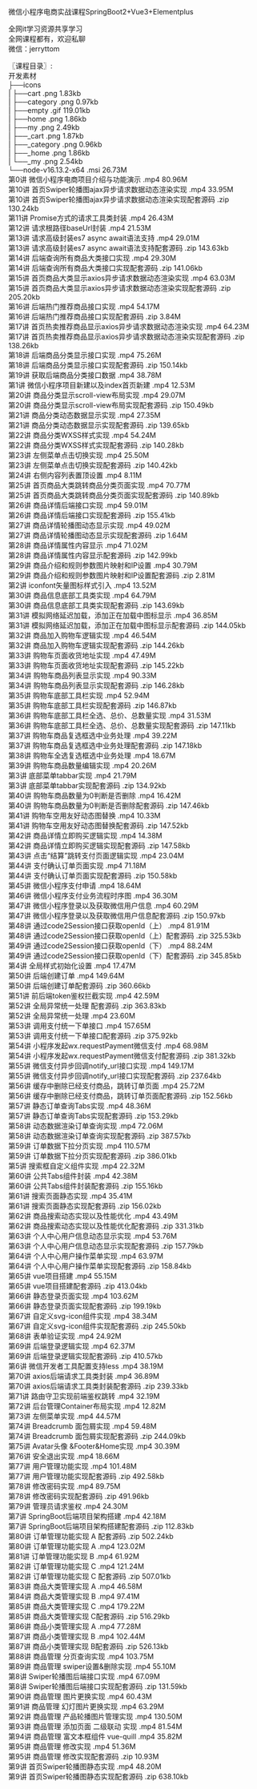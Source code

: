 微信小程序电商实战课程SpringBoot2+Vue3+Elementplus

全网it学习资源共享学习<br>全网课程都有，欢迎私聊<br>微信：jerryttom<br>

〖课程目录〗:<br> 开发素材<br> ├──icons<br> | ├──cart .png 1.83kb<br> | ├──category .png 0.97kb<br> | ├──empty .gif 119.01kb<br> | ├──home .png 1.86kb<br> | ├──my .png 2.49kb<br> | ├──_cart .png 1.87kb<br> | ├──_category .png 0.96kb<br> | ├──_home .png 1.86kb<br> | └──_my .png 2.54kb<br> └──node-v16.13.2-x64 .msi 26.73M<br> 第0讲 微信小程序电商项目介绍与功能演示 .mp4 80.96M<br> 第10讲 首页Swiper轮播图ajax异步请求数据动态渲染实现 .mp4 33.95M<br> 第10讲 首页Swiper轮播图ajax异步请求数据动态渲染实现配套源码 .zip 130.24kb<br> 第11讲 Promise方式的请求工具类封装 .mp4 26.43M<br> 第12讲 请求根路径baseUrl封装 .mp4 21.53M<br> 第13讲 请求高级封装es7 async await语法支持 .mp4 29.01M<br> 第13讲 请求高级封装es7 async await语法支持配套源码 .zip 143.63kb<br> 第14讲 后端查询所有商品大类接口实现 .mp4 29.30M<br> 第14讲 后端查询所有商品大类接口实现配套源码 .zip 141.06kb<br> 第15讲 首页商品大类显示axios异步请求数据动态渲染实现 .mp4 63.03M<br> 第15讲 首页商品大类显示axios异步请求数据动态渲染实现配套源码 .zip 205.20kb<br> 第16讲 后端热门推荐商品接口实现 .mp4 54.17M<br> 第16讲 后端热门推荐商品接口实现配套源码 .zip 3.84M<br> 第17讲 首页热卖推荐商品显示axios异步请求数据动态渲染实现 .mp4 64.23M<br> 第17讲 首页热卖推荐商品显示axios异步请求数据动态渲染实现配套源码 .zip 138.26kb<br> 第18讲 后端商品分类显示接口实现 .mp4 75.26M<br> 第18讲 后端商品分类显示接口实现配套源码 .zip 150.14kb<br> 第19讲 获取后端商品分类接口数据 .mp4 38.78M<br> 第1讲 微信小程序项目新建以及index首页新建 .mp4 12.53M<br> 第20讲 商品分类显示scroll-view布局实现 .mp4 29.07M<br> 第20讲 商品分类显示scroll-view布局实现配套源码 .zip 150.49kb<br> 第21讲 商品分类动态数据显示实现 .mp4 27.35M<br> 第21讲 商品分类动态数据显示实现配套源码 .zip 139.65kb<br> 第22讲 商品分类WXSS样式实现 .mp4 54.24M<br> 第22讲 商品分类WXSS样式实现配套源码 .zip 140.28kb<br> 第23讲 左侧菜单点击切换实现 .mp4 25.50M<br> 第23讲 左侧菜单点击切换实现配套源码 .zip 140.42kb<br> 第24讲 右侧内容列表置顶设置 .mp4 8.11M<br> 第25讲 首页商品大类跳转商品分类页面实现 .mp4 70.77M<br> 第25讲 首页商品大类跳转商品分类页面实现配套源码 .zip 140.89kb<br> 第26讲 商品详情后端接口实现 .mp4 59.01M<br> 第26讲 商品详情后端接口实现配套源码 .zip 155.41kb<br> 第27讲 商品详情轮播图动态显示实现 .mp4 49.02M<br> 第27讲 商品详情轮播图动态显示实现配套源码 .zip 1.64M<br> 第28讲 商品详情属性内容显示 .mp4 71.02M<br> 第28讲 商品详情属性内容显示配套源码 .zip 142.99kb<br> 第29讲 商品介绍和规则参数图片映射和IP设置 .mp4 30.79M<br> 第29讲 商品介绍和规则参数图片映射和IP设置配套源码 .zip 2.81M<br> 第2讲 iconfont矢量图标样式引入 .mp4 13.52M<br> 第30讲 商品信息底部工具类实现 .mp4 64.79M<br> 第30讲 商品信息底部工具类实现配套源码 .zip 143.69kb<br> 第31讲 模拟网络延迟加载，添加正在加载中图标显示 .mp4 36.85M<br> 第31讲 模拟网络延迟加载，添加正在加载中图标显示配套源码 .zip 144.05kb<br> 第32讲 商品加入购物车逻辑实现 .mp4 46.54M<br> 第32讲 商品加入购物车逻辑实现配套源码 .zip 144.26kb<br> 第33讲 购物车页面收货地址实现 .mp4 47.49M<br> 第33讲 购物车页面收货地址实现配套源码 .zip 145.22kb<br> 第34讲 购物车商品列表显示实现 .mp4 90.33M<br> 第34讲 购物车商品列表显示实现配套源码 .zip 146.28kb<br> 第35讲 购物车底部工具栏实现 .mp4 52.94M<br> 第35讲 购物车底部工具栏实现配套源码 .zip 146.87kb<br> 第36讲 购物车底部工具栏全选、总价、总数量实现 .mp4 31.53M<br> 第36讲 购物车底部工具栏全选、总价、总数量实现配套源码 .zip 147.11kb<br> 第37讲 购物车商品复选框选中业务处理 .mp4 39.22M<br> 第37讲 购物车商品复选框选中业务处理配套源码 .zip 147.18kb<br> 第38讲 购物车全选复选框选中业务处理 .mp4 18.67M<br> 第39讲 购物车商品数量编辑实现 .mp4 20.26M<br> 第3讲 底部菜单tabbar实现 .mp4 21.79M<br> 第3讲 底部菜单tabbar实现配套源码 .zip 134.92kb<br> 第40讲 购物车商品数量为0判断是否删除 .mp4 16.42M<br> 第40讲 购物车商品数量为0判断是否删除配套源码 .zip 147.46kb<br> 第41讲 购物车空用友好动态图替换 .mp4 10.33M<br> 第41讲 购物车空用友好动态图替换配套源码 .zip 147.52kb<br> 第42讲 商品详情立即购买逻辑实现 .mp4 14.38M<br> 第42讲 商品详情立即购买逻辑实现配套源码 .zip 147.58kb<br> 第43讲 点击“结算”跳转支付页面逻辑实现 .mp4 23.04M<br> 第44讲 支付确认订单页面实现 .mp4 71.18M<br> 第44讲 支付确认订单页面实现配套源码 .zip 150.58kb<br> 第45讲 微信小程序支付申请 .mp4 18.64M<br> 第46讲 微信小程序支付业务流程时序图 .mp4 36.30M<br> 第47讲 微信小程序登录以及获取微信用户信息 .mp4 60.29M<br> 第47讲 微信小程序登录以及获取微信用户信息配套源码 .zip 150.97kb<br> 第48讲 通过code2Session接口获取openId（上） .mp4 81.91M<br> 第48讲 通过code2Session接口获取openId（上）配套源码 .zip 325.53kb<br> 第49讲 通过code2Session接口获取openId（下） .mp4 88.24M<br> 第49讲 通过code2Session接口获取openId（下）配套源码 .zip 345.85kb<br> 第4讲 全局样式初始化设置 .mp4 17.47M<br> 第50讲 后端创建订单 .mp4 149.64M<br> 第50讲 后端创建订单配套源码 .zip 360.66kb<br> 第51讲 前后端token鉴权拦截实现 .mp4 42.59M<br> 第52讲 全局异常统一处理 配套源码 .zip 363.83kb<br> 第52讲 全局异常统一处理 .mp4 23.60M<br> 第53讲 调用支付统一下单接口 .mp4 157.65M<br> 第53讲 调用支付统一下单接口配套源码 .zip 375.92kb<br> 第54讲 小程序发起wx.requestPayment微信支付 .mp4 68.98M<br> 第54讲 小程序发起wx.requestPayment微信支付配套源码 .zip 381.32kb<br> 第55讲 微信支付异步回调notify_url接口实现 .mp4 149.17M<br> 第55讲 微信支付异步回调notify_url接口实现配套源码 .zip 237.64kb<br> 第56讲 缓存中删除已经支付商品，跳转订单页面 .mp4 25.72M<br> 第56讲 缓存中删除已经支付商品，跳转订单页面配套源码 .zip 152.56kb<br> 第57讲 静态订单查询Tabs实现 .mp4 48.36M<br> 第57讲 静态订单查询Tabs实现配套源码 .zip 153.29kb<br> 第58讲 动态数据渲染订单查询实现 .mp4 72.06M<br> 第58讲 动态数据渲染订单查询实现配套源码 .zip 387.57kb<br> 第59讲 订单数据下拉分页实现 .mp4 110.57M<br> 第59讲 订单数据下拉分页实现配套源码 .zip 386.01kb<br> 第5讲 搜索框自定义组件实现 .mp4 22.32M<br> 第60讲 公共Tabs组件封装 .mp4 42.38M<br> 第60讲 公共Tabs组件封装配套源码 .zip 155.16kb<br> 第61讲 搜索页面静态实现 .mp4 35.41M<br> 第61讲 搜索页面静态实现配套源码 .zip 156.02kb<br> 第62讲 商品搜索动态实现以及性能优化 .mp4 43.49M<br> 第62讲 商品搜索动态实现以及性能优化配套源码 .zip 331.31kb<br> 第63讲 个人中心用户信息动态显示实现 .mp4 53.76M<br> 第63讲 个人中心用户信息动态显示实现配套源码 .zip 157.79kb<br> 第64讲 个人中心用户操作菜单实现 .mp4 63.97M<br> 第64讲 个人中心用户操作菜单实现配套源码 .zip 158.84kb<br> 第65讲 vue项目搭建 .mp4 55.15M<br> 第65讲 vue项目搭建配套源码 .zip 413.04kb<br> 第66讲 静态登录页面实现 .mp4 103.62M<br> 第66讲 静态登录页面实现配套源码 .zip 199.19kb<br> 第67讲 自定义svg-icon组件实现 .mp4 38.34M<br> 第67讲 自定义svg-icon组件实现配套源码 .zip 245.50kb<br> 第68讲 表单验证实现 .mp4 24.92M<br> 第69讲 后端登录逻辑实现 .mp4 62.37M<br> 第69讲 后端登录逻辑实现配套源码 .zip 410.57kb<br> 第6讲 微信开发者工具配置支持less .mp4 38.19M<br> 第70讲 axios后端请求工具类封装 .mp4 36.89M<br> 第70讲 axios后端请求工具类封装配套源码 .zip 239.33kb<br> 第71讲 路由守卫实现前端鉴权跳转 .mp4 32.19M<br> 第72讲 后台管理Container布局实现 .mp4 12.82M<br> 第73讲 左侧菜单实现 .mp4 44.57M<br> 第74讲 Breadcrumb 面包屑实现 .mp4 59.48M<br> 第74讲 Breadcrumb 面包屑实现配套源码 .zip 244.09kb<br> 第75讲 Avatar头像 &amp;Footer&amp;Home实现 .mp4 30.39M<br> 第76讲 安全退出实现 .mp4 18.66M<br> 第77讲 用户管理功能实现 .mp4 101.48M<br> 第77讲 用户管理功能实现配套源码 .zip 492.58kb<br> 第78讲 修改密码实现 .mp4 89.75M<br> 第78讲 修改密码实现配套源码 .zip 491.96kb<br> 第79讲 管理员请求鉴权 .mp4 24.30M<br> 第7讲 SpringBoot后端项目架构搭建 .mp4 42.18M<br> 第7讲 SpringBoot后端项目架构搭建配套源码 .zip 112.83kb<br> 第80讲 订单管理功能实现 A 配套源码 .zip 502.24kb<br> 第80讲 订单管理功能实现 A .mp4 123.02M<br> 第81讲 订单管理功能实现 B .mp4 61.92M<br> 第82讲 订单管理功能实现 C .mp4 121.24M<br> 第82讲 订单管理功能实现 C 配套源码 .zip 507.01kb<br> 第83讲 商品大类管理实现 A .mp4 46.58M<br> 第84讲 商品大类管理实现 B .mp4 97.41M<br> 第85讲 商品大类管理实现 C .mp4 179.22M<br> 第85讲 商品大类管理实现 C配套源码 .zip 516.29kb<br> 第86讲 商品小类管理实现 A .mp4 77.28M<br> 第87讲 商品小类管理实现 B .mp4 102.44M<br> 第87讲 商品小类管理实现 B配套源码 .zip 526.13kb<br> 第88讲 商品管理 分页查询实现 .mp4 103.75M<br> 第89讲 商品管理 swiper设置&amp;删除实现 .mp4 55.10M<br> 第8讲 Swiper轮播图后端接口实现 .mp4 67.09M<br> 第8讲 Swiper轮播图后端接口实现配套源码 .zip 131.59kb<br> 第90讲 商品管理 图片更换实现 .mp4 60.43M<br> 第91讲 商品管理 幻灯图片更换实现 .mp4 63.29M<br> 第92讲 商品管理 产品轮播图片管理实现 .mp4 130.50M<br> 第93讲 商品管理 添加页面 二级联动 实现 .mp4 81.54M<br> 第94讲 商品管理 富文本框组件 vue-quill .mp4 35.82M<br> 第95讲 商品管理 修改实现 .mp4 51.36M<br> 第95讲 商品管理 修改实现配套源码 .zip 10.93M<br> 第9讲 首页Swiper轮播图静态实现 .mp4 48.20M<br> 第9讲 首页Swiper轮播图静态实现配套源码 .zip 638.10kb